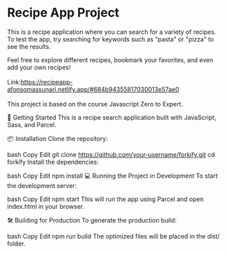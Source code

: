 # Recipe App Project
This is a recipe application where you can search for a variety of recipes. To test the app, try searching for keywords such as "pasta" or "pizza" to see the results.

Feel free to explore different recipes, bookmark your favorites, and even add your own recipes!
</br></br>Link:https://recipeapp-afonsomassunari.netlify.app/#684b94355817030013e57ae0
</br></br>
This project is based on the course Javascript Zero to Expert.

🚀 Getting Started
This is a recipe search application built with JavaScript, Sass, and Parcel.

📦 Installation
Clone the repository:

bash
Copy
Edit
git clone https://github.com/your-username/forkify.git
cd forkify
Install the dependencies:

bash
Copy
Edit
npm install
💻 Running the Project in Development
To start the development server:

bash
Copy
Edit
npm start
This will run the app using Parcel and open index.html in your browser.

🛠️ Building for Production
To generate the production build:

bash
Copy
Edit
npm run build
The optimized files will be placed in the dist/ folder.
